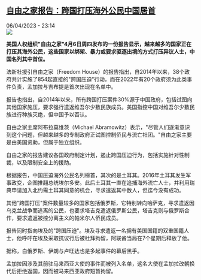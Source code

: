 <!--1680817503000-->
[自由之家报告：跨国打压海外公民中国居首](https://www.rfi.fr/cn/%E4%B8%AD%E5%9B%BD/20230406-%E8%87%AA%E7%94%B1%E4%B9%8B%E5%AE%B6%E6%8A%A5%E5%91%8A-%E8%B7%A8%E5%9B%BD%E6%89%93%E5%8E%8B%E6%B5%B7%E5%A4%96%E5%85%AC%E6%B0%91%E4%B8%AD%E5%9B%BD%E5%B1%85%E9%A6%96)
------

<div>06/04/2023 - 23:14</div><img src="https://s.rfi.fr/media/display/f43df27a-d4bf-11ed-a2b4-005056bfb2b6/w:1280/p:16x9/2023-03-17T212733Z_791647161_RC2E2Y9V15DW_RTRMADP_3_USA-CHINA-XINJIANG.JPG"><p><strong>美国人权组织"自由之家"4月6日周四发布的一份报告显示，越来越多的国家正在打压其海外公民，这些国家以绑架、暴力或要求驱逐出境的方式打压异议人士，中国名列其中首位。                    </strong></p><div><p>法新社援引自由之家（Freedom House）的报告指出，自2014年以来，38个政府共计实施了854起直接的"跨国压迫"行动，而在2022年有20个政府须为此类事件负责，孟加拉与吉布提是首次出现在名单中。</p><p>报告也指出，自2014年以来，所有跨国打压案件30%源于中国政府，包括试图向其他国家施压，要求强行遣返维吾尔少数民族成员。美国指控中国对维吾尔少数民族进行种族灭绝，但中国予以否认。</p><p>自由之家主席阿布拉莫维茨（Michael Abramowitz）表示，"尽管人们逐渐意识到这个问题，但越来越多的专制政府正试图控制侨民与流亡社团。"自由之家主要是由美国资助，但属于独立组织。</p><p>自由之家的报告建议各国政府制定计划，遏止跨国压迫行为，包括实施针对性制裁，以及限制安全上的援助。</p><p>根据报告，中国压迫海外公民名列榜首，其次的是土耳其。2016年土耳其发生军事政变，企图推翻总统埃尔多安。此后土耳其一直在追捕海外流亡人士，并利用瑞典申请加入北约需土耳其同意的机会，寻求遣返其中数人，但迄今没有成功。</p><p>其他"跨国打压"案件数量较多的国家包括俄罗斯，它特别转向哈萨克，寻求遣返因乌克兰战争而逃离的公民，也要求塔吉克遣返俄罗斯公民，塔吉克则与俄罗斯合作，要求遣返被控分离主义的帕米尔人侨民成员。</p><p>报告同时指向埃及的"跨国压迫"。埃及寻求遣返一名拥有美国国籍的双重国籍人士，他呼吁在埃及采取抗议行后被杜拜拘留，阿联酋当局在7个星期后释放了他。</p><p>据称，白俄罗斯、伊朗与卢旺达也是多起事件的幕后黑手。</p><p>孟加拉因涉及其前驻马来西亚大使的事件而被列入名单，这名大使在孟加拉改朝换代后拒绝返国，因而被马来西亚政府短暂拘留。</p><div data-selfpromo-newsletter></div><div data-selfpromo-app></div></div>
